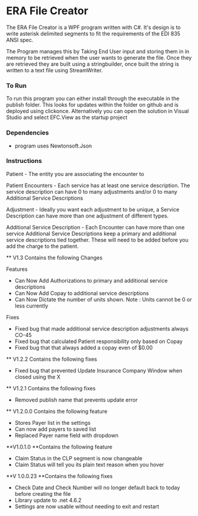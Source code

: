 # ERA File Creator

The ERA File Creator is a WPF program written with C#. It's design is to write asterisk delimited segments to fit the requirements of the EDI 835 ANSI spec.

The Program manages this by Taking End User input and storing them in in memory to be retrieved when the user wants to generate the file.
Once they are retrieved they are built using a stringbuilder, once built the string is written to a text file using StreamWriter.

### To Run
To run this program you can either install through the executable in the publish folder. This looks for updates within the folder on github and is deployed using clickonce.
Alternatively you can open the solution in Visual Studio and select EFC.View as the startup project

### Dependencies
* program uses Newtonsoft.Json

### Instructions
Patient - The entity you are associating the encounter to

Patient Encounters - Each service has at least one service description. The service description can have 0 to many adjustments and/or 0 to many Additional Service Descriptions

Adjustment - Ideally you want each adjustment to be unique, a Service Description can have more than one adjustment of different types.

Additional Service Description - Each Encounter can have more than one service Additional Service Descriptions keep a primary and additional service descriptions tied together. These will need to be added before you add the charge to the patient.

** V1.3
Contains the following Changes

Features
* Can Now Add Authorizations to primary and additional service descriptions
* Can Now Add Copay to additional service descriptions
* Can Now Dictate the number of units shown. 
		Note : Units cannot be 0 or less currently

Fixes
* Fixed bug that made additional service description adjustments always CO-45
* Fixed bug that calculated Patient responsibility only based on Copay
* Fixed bug that that always added a copay even of $0.00

** V1.2.2
Contains the following fixes
* Fixed bug that prevented Update Insurance Company Window when closed using the X

** V1.2.1
Contains the following fixes
* Removed publish name that prevents update error

** V1.2.0.0
Contains the following feature
* Stores Payer list in the settings
* Can now add payers to saved list 
* Replaced Payer name field with dropdown

**V1.0.1.0
**Contains the following feature
* Claim Status in the CLP segment is now changeable
* Claim Status will tell you its plain text reason when you hover

**V 1.0.0.23
**Contains  the following fixes
* Check Date and Check Number will no longer default back to today before creating the file
* Library update to .net 4.6.2
* Settings are now usable without needing to exit and restart
